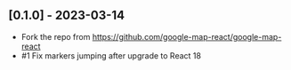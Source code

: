 ## [0.1.0] - 2023-03-14

- Fork the repo from https://github.com/google-map-react/google-map-react
- #1 Fix markers jumping after upgrade to React 18